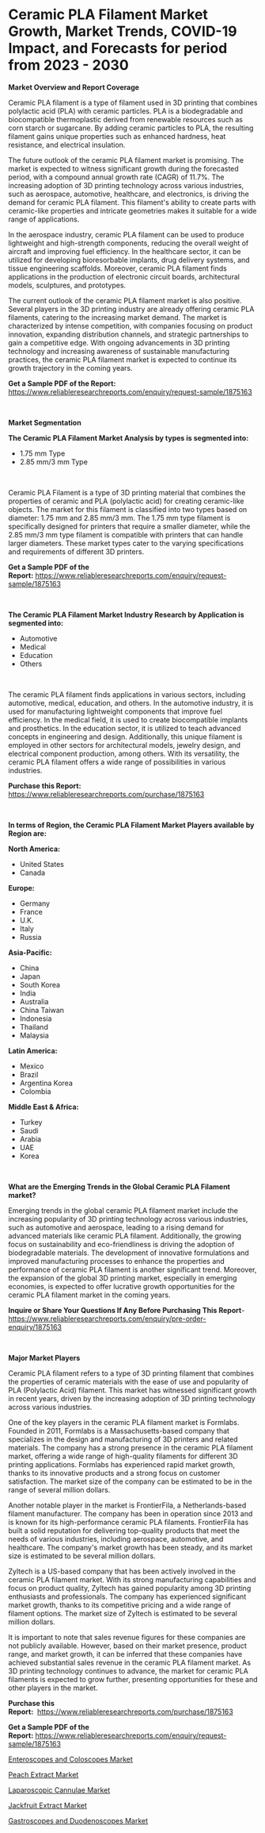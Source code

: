 <p><h1>Ceramic PLA Filament Market Growth, Market Trends, COVID-19 Impact, and Forecasts for period from 2023 - 2030</h1></p><p><strong>Market Overview and Report Coverage</strong></p>
<p><p>Ceramic PLA filament is a type of filament used in 3D printing that combines polylactic acid (PLA) with ceramic particles. PLA is a biodegradable and biocompatible thermoplastic derived from renewable resources such as corn starch or sugarcane. By adding ceramic particles to PLA, the resulting filament gains unique properties such as enhanced hardness, heat resistance, and electrical insulation.</p><p>The future outlook of the ceramic PLA filament market is promising. The market is expected to witness significant growth during the forecasted period, with a compound annual growth rate (CAGR) of 11.7%. The increasing adoption of 3D printing technology across various industries, such as aerospace, automotive, healthcare, and electronics, is driving the demand for ceramic PLA filament. This filament's ability to create parts with ceramic-like properties and intricate geometries makes it suitable for a wide range of applications.</p><p>In the aerospace industry, ceramic PLA filament can be used to produce lightweight and high-strength components, reducing the overall weight of aircraft and improving fuel efficiency. In the healthcare sector, it can be utilized for developing bioresorbable implants, drug delivery systems, and tissue engineering scaffolds. Moreover, ceramic PLA filament finds applications in the production of electronic circuit boards, architectural models, sculptures, and prototypes.</p><p>The current outlook of the ceramic PLA filament market is also positive. Several players in the 3D printing industry are already offering ceramic PLA filaments, catering to the increasing market demand. The market is characterized by intense competition, with companies focusing on product innovation, expanding distribution channels, and strategic partnerships to gain a competitive edge. With ongoing advancements in 3D printing technology and increasing awareness of sustainable manufacturing practices, the ceramic PLA filament market is expected to continue its growth trajectory in the coming years.</p></p>
<p><strong>Get a Sample PDF of the Report:</strong> <a href="https://www.reliableresearchreports.com/enquiry/request-sample/1875163">https://www.reliableresearchreports.com/enquiry/request-sample/1875163</a></p>
<p>&nbsp;</p>
<p><strong>Market Segmentation</strong></p>
<p><strong>The Ceramic PLA Filament Market Analysis by types is segmented into:</strong></p>
<p><ul><li>1.75 mm Type</li><li>2.85 mm/3 mm Type</li></ul></p>
<p>&nbsp;</p>
<p><p>Ceramic PLA Filament is a type of 3D printing material that combines the properties of ceramic and PLA (polylactic acid) for creating ceramic-like objects. The market for this filament is classified into two types based on diameter: 1.75 mm and 2.85 mm/3 mm. The 1.75 mm type filament is specifically designed for printers that require a smaller diameter, while the 2.85 mm/3 mm type filament is compatible with printers that can handle larger diameters. These market types cater to the varying specifications and requirements of different 3D printers.</p></p>
<p><strong>Get a Sample PDF of the Report:</strong>&nbsp;<a href="https://www.reliableresearchreports.com/enquiry/request-sample/1875163">https://www.reliableresearchreports.com/enquiry/request-sample/1875163</a></p>
<p>&nbsp;</p>
<p><strong>The Ceramic PLA Filament Market Industry Research by Application is segmented into:</strong></p>
<p><ul><li>Automotive</li><li>Medical</li><li>Education</li><li>Others</li></ul></p>
<p>&nbsp;</p>
<p><p>The ceramic PLA filament finds applications in various sectors, including automotive, medical, education, and others. In the automotive industry, it is used for manufacturing lightweight components that improve fuel efficiency. In the medical field, it is used to create biocompatible implants and prosthetics. In the education sector, it is utilized to teach advanced concepts in engineering and design. Additionally, this unique filament is employed in other sectors for architectural models, jewelry design, and electrical component production, among others. With its versatility, the ceramic PLA filament offers a wide range of possibilities in various industries.</p></p>
<p><strong>Purchase this Report:</strong>&nbsp; <a href="https://www.reliableresearchreports.com/purchase/1875163">https://www.reliableresearchreports.com/purchase/1875163</a></p>
<p>&nbsp;</p>
<p><strong>In terms of Region, the Ceramic PLA Filament Market Players available by Region are:</strong></p>
<p>
    <p> <strong> North America: </strong>
        <ul>
            <li>United States</li>
            <li>Canada</li>
        </ul>
        </p> 
    <p> <strong> Europe: </strong>
        <ul>
            <li>Germany</li>
            <li>France</li>
            <li>U.K.</li>
            <li>Italy</li>
            <li>Russia</li>
        </ul>
        </p> 
    <p> <strong> Asia-Pacific: </strong>
        <ul>
            <li>China</li>
            <li>Japan</li>
            <li>South Korea</li>
            <li>India</li>
            <li>Australia</li>
            <li>China Taiwan</li>
            <li>Indonesia</li>
            <li>Thailand</li>
            <li>Malaysia</li>
        </ul>
        </p> 
    <p> <strong> Latin America: </strong>
        <ul>
            <li>Mexico</li>
            <li>Brazil</li>
            <li>Argentina Korea</li>
            <li>Colombia</li>
        </ul>
        </p> 
    <p> <strong> Middle East & Africa: </strong>
        <ul>
            <li>Turkey</li>
            <li>Saudi</li>
            <li>Arabia</li>
            <li>UAE</li>
            <li>Korea</li>
        </ul>
    </p>
    </p>
<p>&nbsp;</p>
<p><strong>What are the Emerging Trends in the Global Ceramic PLA Filament market?</strong></p>
<p><p>Emerging trends in the global ceramic PLA filament market include the increasing popularity of 3D printing technology across various industries, such as automotive and aerospace, leading to a rising demand for advanced materials like ceramic PLA filament. Additionally, the growing focus on sustainability and eco-friendliness is driving the adoption of biodegradable materials. The development of innovative formulations and improved manufacturing processes to enhance the properties and performance of ceramic PLA filament is another significant trend. Moreover, the expansion of the global 3D printing market, especially in emerging economies, is expected to offer lucrative growth opportunities for the ceramic PLA filament market in the coming years.</p></p>
<p><strong>Inquire or Share Your Questions If Any Before Purchasing This Report</strong>- <a href="https://www.reliableresearchreports.com/enquiry/pre-order-enquiry/1875163">https://www.reliableresearchreports.com/enquiry/pre-order-enquiry/1875163</a></p>
<p>&nbsp;</p>
<p><strong>Major Market Players</strong></p>
<p><p>Ceramic PLA filament refers to a type of 3D printing filament that combines the properties of ceramic materials with the ease of use and popularity of PLA (Polylactic Acid) filament. This market has witnessed significant growth in recent years, driven by the increasing adoption of 3D printing technology across various industries.</p><p>One of the key players in the ceramic PLA filament market is Formlabs. Founded in 2011, Formlabs is a Massachusetts-based company that specializes in the design and manufacturing of 3D printers and related materials. The company has a strong presence in the ceramic PLA filament market, offering a wide range of high-quality filaments for different 3D printing applications. Formlabs has experienced rapid market growth, thanks to its innovative products and a strong focus on customer satisfaction. The market size of the company can be estimated to be in the range of several million dollars.</p><p>Another notable player in the market is FrontierFila, a Netherlands-based filament manufacturer. The company has been in operation since 2013 and is known for its high-performance ceramic PLA filaments. FrontierFila has built a solid reputation for delivering top-quality products that meet the needs of various industries, including aerospace, automotive, and healthcare. The company's market growth has been steady, and its market size is estimated to be several million dollars.</p><p>Zyltech is a US-based company that has been actively involved in the ceramic PLA filament market. With its strong manufacturing capabilities and focus on product quality, Zyltech has gained popularity among 3D printing enthusiasts and professionals. The company has experienced significant market growth, thanks to its competitive pricing and a wide range of filament options. The market size of Zyltech is estimated to be several million dollars.</p><p>It is important to note that sales revenue figures for these companies are not publicly available. However, based on their market presence, product range, and market growth, it can be inferred that these companies have achieved substantial sales revenue in the ceramic PLA filament market. As 3D printing technology continues to advance, the market for ceramic PLA filaments is expected to grow further, presenting opportunities for these and other players in the market.</p></p>
<p><strong>Purchase this Report:</strong>&nbsp;&nbsp;<a href="https://www.reliableresearchreports.com/purchase/1875163">https://www.reliableresearchreports.com/purchase/1875163</a></p>
<p></p>
<p><strong>Get a Sample PDF of the Report:</strong>&nbsp;<a href="https://www.reliableresearchreports.com/enquiry/request-sample/1875163">https://www.reliableresearchreports.com/enquiry/request-sample/1875163</a></p>
<p><p><a href="https://issuu.com/reportprime-2/docs/enteroscopes-and-coloscopes-market-size-2030.pptx">Enteroscopes and Coloscopes Market</a></p><p><a href="https://github.com/Chiragrp23/Market-Research-Report-List-2/blob/main/peach-extract-market.md">Peach Extract Market</a></p><p><a href="https://issuu.com/reportprime-2/docs/laparoscopic-cannulae-market-size-2030.pptx">Laparoscopic Cannulae Market</a></p><p><a href="https://github.com/Chiragrp22/Market-Research-Report-List-2/blob/main/jackfruit-extract-market.md">Jackfruit Extract Market</a></p><p><a href="https://issuu.com/reportprime-2/docs/gastroscopes-and-duodenoscopes-market-size-2030.pp">Gastroscopes and Duodenoscopes Market</a></p></p>
